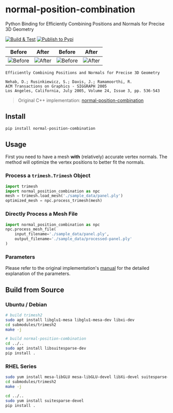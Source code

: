 # normal-position-combination
Python Binding for Efficiently Combining Positions and Normals for Precise 3D Geometry

[![Build & Test](https://github.com/iamNCJ/normal-position-combination/actions/workflows/build_test.yml/badge.svg)](https://github.com/iamNCJ/normal-position-combination/actions/workflows/build_test.yml) [![Publish to Pypi](https://github.com/iamNCJ/normal-position-combination/actions/workflows/release_pypi.yml/badge.svg)](https://github.com/iamNCJ/normal-position-combination/actions/workflows/release_pypi.yml)

| Before | After | Before | After |
| --- | --- | --- | --- |
| ![Before](./imgs/panel-before.png) | ![After](./imgs/panel-after.png) | ![Before](./imgs/car-before.png) | ![After](./imgs/car-after.png) |

```text
Efficiently Combining Positions and Normals for Precise 3D Geometry

Nehab, D.; Rusinkiewicz, S.; Davis, J.; Ramamoorthi, R.
ACM Transactions on Graphics - SIGGRAPH 2005
Los Angeles, California, July 2005, Volume 24, Issue 3, pp. 536-543
```

> Original C++ implementation: [normal-position-combination](https://w3.impa.br/~diego/software/NehEtAl05/)

## Install

```bash
pip install normal-position-combination
```

## Usage

First you need to have a mesh **with** (relatively) accurate vertex normals. The method will optimize the vertex positions to better fit the normals.

### Process a `trimesh.Trimesh` Object

```python
import trimesh
import normal_position_combination as npc
mesh = trimesh.load_mesh('./sample_data/panel.ply')
optimized_mesh = npc.process_trimesh(mesh)
```

### Directly Process a Mesh File

```python
import normal_position_combination as npc
npc.process_mesh_file(
    input_filename='./sample_data/panel.ply',
    output_filename='./sample_data/processed-panel.ply'
)
```

### Parameters

Please refer to the original implementation's [manual](https://w3.impa.br/~diego/software/NehEtAl05/reference.html) for the detailed explanation of the parameters.

## Build from Source

### Ubuntu / Debian

```bash
# build trimesh2
sudo apt install libglu1-mesa libglu1-mesa-dev libxi-dev
cd submodules/trimesh2
make -j

# build normal-position-combination
cd ../..
sudo apt install libsuitesparse-dev
pip install .
```

### RHEL Series

```bash
sudo yum install mesa-libGLU mesa-libGLU-devel libXi-devel suitesparse-devel openblas-devel libomp-devel
cd submodules/trimesh2
make -j

cd ../..
sudo yum install suitesparse-devel
pip install .
```

